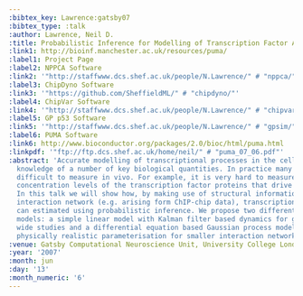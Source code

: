 ```yaml
---
:bibtex_key: Lawrence:gatsby07
:bibtex_type: :talk
:author: Lawrence, Neil D.
:title: Probabilistic Inference for Modelling of Transcription Factor Activity
:link1: http://bioinf.manchester.ac.uk/resources/puma/
:label1: Project Page
:label2: NPPCA Software
:link2: '"http://staffwww.dcs.shef.ac.uk/people/N.Lawrence/" # "nppca/"'
:label3: ChipDyno Software
:link3: '"https://github.com/SheffieldML/" # "chipdyno/"'
:label4: ChipVar Software
:link4: '"http://staffwww.dcs.shef.ac.uk/people/N.Lawrence/" # "chipvar/"'
:label5: GP p53 Software
:link5: '"http://staffwww.dcs.shef.ac.uk/people/N.Lawrence/" # "gpsim/"'
:label6: PUMA Software
:link6: http://www.bioconductor.org/packages/2.0/bioc/html/puma.html
:linkpdf: '"ftp://ftp.dcs.shef.ac.uk/home/neil/" # "puma_07_06.pdf"'
:abstract: 'Accurate modelling of transcriptional processes in the cell requires the
  knowledge of a number of key biological quantities. In practice many of them are
  difficult to measure in vivo. For example, it is very hard to measure the active
  concentration levels of the transcription factor proteins that drive the process.\\\\
  In this talk we will show how, by making use of structural information about the
  interaction network (e.g. arising form ChIP-chip data), transcription factor activities
  can estimated using probabilistic inference. We propose two different probabilistic
  models: a simple linear model with Kalman filter based dynamics for genome/transcriptome
  wide studies and a differential equation based Gaussian process model with a more
  physically realistic parameterisation for smaller interaction networks.'
:venue: Gatsby Computational Neuroscience Unit, University College London, U.K.
:year: '2007'
:month: jun
:day: '13'
:month_numeric: '6'
---
```

